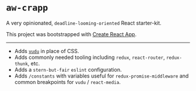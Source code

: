 # `aw-crapp`

A very opinionated, `deadline-looming-oriented` React starter-kit.

This project was bootstrapped with [Create React App](https://github.com/facebookincubator/create-react-app).

---

- Adds [`vudu`](https://github.com/dhunninghake/vudu) in place of CSS.
- Adds commonly needed tooling including `redux`, `react-router`, `redux-thunk`, etc.
- Adds a `stern-but-fair` `eslint` configuration.
- Adds `/constants` with variables useful for `redux-promise-middleware` and common breakpoints for `vudu` / `react-media`.
